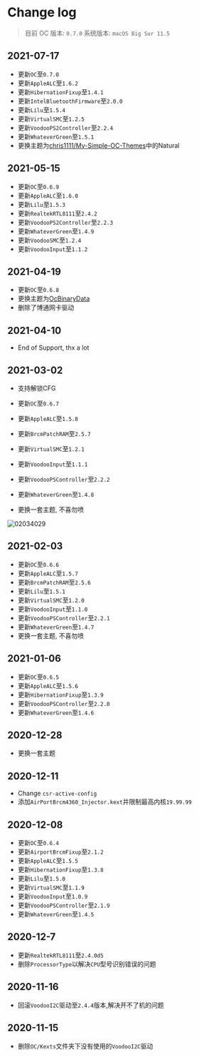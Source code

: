 # Change log

> 目前 OC 版本: `0.7.0`
> 系统版本: `macOS Big Sur 11.5`

## 2021-07-17

- 更新`OC`至`0.7.0`
- 更新`AppleALC`至`1.6.2`
- 更新`HibernationFixup`至`1.4.1`
- 更新`IntelBluetoothFirmware`至`2.0.0`
- 更新`Lilu`至`1.5.4`
- 更新`VirtualSMC`至`1.2.5`
- 更新`VoodooPS2Controller`至`2.2.4`
- 更新`WhateverGreen`至`1.5.1`
- 更换主题为[chris1111/My-Simple-OC-Themes](https://github.com/chris1111/My-Simple-OC-Themes)中的Natural

## 2021-05-15

- 更新`OC`至`0.6.9`
- 更新`AppleALC`至`1.6.0`
- 更新`Lilu`至`1.5.3`
- 更新`RealtekRTL8111`至`2.4.2`
- 更新`VoodooPS2Controller`至`2.2.3`
- 更新`WhateverGreen`至`1.4.9`
- 更新`VoodooSMC`至`1.2.4`
- 更新`VoodooInput`至`1.1.2`

## 2021-04-19

- 更新`OC`至`0.6.8`
- 更换主题为[OcBinaryData](https://github.com/acidanthera/OcBinaryData)
- 删除了博通网卡驱动

## 2021-04-10

- End of  Support, thx a lot

## 2021-03-02

- 支持解锁CFG

- 更新`OC`至`0.6.7`
- 更新`AppleALC`至`1.5.8`
- 更新`BrcmPatchRAM`至`2.5.7`
- 更新`VirtualSMC`至`1.2.1`
- 更新`VoodooInput`至`1.1.1`
- 更新`VoodooPSController`至`2.2.2`
- 更新`WhateverGreen`至`1.4.8`
- 更换一套主题, 不喜勿喷

![02034029](https://cdn.jsdelivr.net/gh/HowieHye/CDN@master/img/02034029.4wq9mpvmx5s0.png)

## 2021-02-03

- 更新`OC`至`0.6.6`
- 更新`AppleALC`至`1.5.7`
- 更新`BrcmPatchRAM`至`2.5.6`
- 更新`Lilu`至`1.5.1`
- 更新`VirtualSMC`至`1.2.0`
- 更新`VoodooInput`至`1.1.0`
- 更新`VoodooPSController`至`2.2.1`
- 更新`WhateverGreen`至`1.4.7`
- 更换一套主题, 不喜勿喷

## 2021-01-06

- 更新`OC`至`0.6.5`
- 更新`AppleALC`至`1.5.6`
- 更新`HibernationFixup`至`1.3.9`
- 更新`VoodooPSController`至`2.2.0`
- 更新`WhateverGreen`至`1.4.6`

## 2020-12-28

- 更换一套主题

## 2020-12-11

- Change `csr-active-config`
- 添加`AirPortBrcm4360_Injector.kext`并限制最高内核`19.99.99`

## 2020-12-08

- 更新`OC`至`0.6.4`
- 更新`AirportBrcmFixup`至`2.1.2`
- 更新`AppleALC`至`1.5.5`
- 更新`HibernationFixup`至`1.3.8`
- 更新`Lilu`至`1.5.0`
- 更新`VirtualSMC`至`1.1.9`
- 更新`VoodooInput`至`1.0.9`
- 更新`VoodooPSController`至`2.1.9`
- 更新`WhateverGreen`至`1.4.5`

## 2020-12-7

- 更新`RealtekRTL8111`至`2.4.0d5`
- 删除`ProcessorType`以解决`CPU`型号识别错误的问题

## 2020-11-16

- 回滚`VoodooI2C`驱动至`2.4.4`版本,解决开不了机的问题

## 2020-11-15

- 删除`OC/Kexts`文件夹下没有使用的`VoodooI2C`驱动
